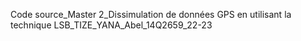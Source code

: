 Code source_Master 2_Dissimulation de données GPS en utilisant la technique LSB_TIZE_YANA_Abel_14Q2659_22-23
